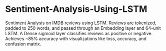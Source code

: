 # Sentiment-Analysis-Using-LSTM
Sentiment Analysis on IMDB reviews using LSTM. Reviews are tokenized, padded to 250 words, and passed through an Embedding layer and 64-unit LSTM. A Dense sigmoid layer classifies reviews as positive or negative. Achieves \~85% accuracy with visualizations like loss, accuracy, and confusion matrix.

